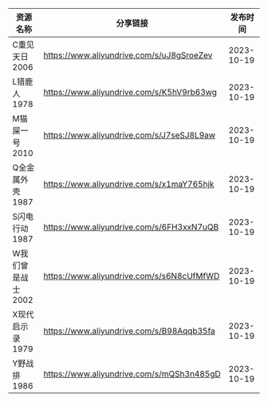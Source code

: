 | 资源名称        | 分享链接                                      | 发布时间       |
| ----------- | ----------------------------------------- | ---------- |
| C重见天日2006   | https://www.aliyundrive.com/s/uJ8gSroeZev | 2023-10-19 |
| L猎鹿人1978    | https://www.aliyundrive.com/s/K5hV9rb63wg | 2023-10-19 |
| M猫屎一号2010   | https://www.aliyundrive.com/s/J7seSJ8L9aw | 2023-10-19 |
| Q全金属外壳1987  | https://www.aliyundrive.com/s/x1maY765hjk | 2023-10-19 |
| S闪电行动1987   | https://www.aliyundrive.com/s/6FH3xxN7uQB | 2023-10-19 |
| W我们曾是战士2002 | https://www.aliyundrive.com/s/s6N8cUfMfWD | 2023-10-19 |
| X现代启示录1979  | https://www.aliyundrive.com/s/B98Aqqb35fa | 2023-10-19 |
| Y野战排1986    | https://www.aliyundrive.com/s/mQSh3n485gD | 2023-10-19 |

